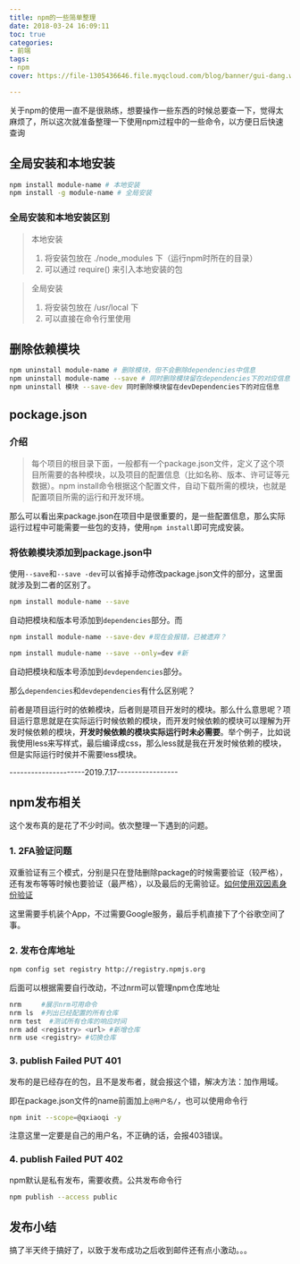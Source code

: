 ```yaml
---
title: npm的一些简单整理
date: 2018-03-24 16:09:11
toc: true
categories:
- 前端
tags:
- npm
cover: https://file-1305436646.file.myqcloud.com/blog/banner/gui-dang.webp

---
```


关于npm的使用一直不是很熟练，想要操作一些东西的时候总要查一下，觉得太麻烦了，所以这次就准备整理一下使用npm过程中的一些命令，以方便日后快速查询

<!--more-->

## 全局安装和本地安装

```bash 
npm install module-name # 本地安装
npm install -g module-name # 全局安装 
```

### 全局安装和本地安装区别

> 本地安装
> 1. 将安装包放在 ./node_modules 下（运行npm时所在的目录）
> 2. 可以通过 require() 来引入本地安装的包

> 全局安装
> 1. 将安装包放在 /usr/local 下
> 2. 可以直接在命令行里使用

## 删除依赖模块

```bash 
npm uninstall module-name # 删除模块，但不会删除dependencies中信息
npm uninstall module-name --save # 同时删除模块留在dependencies下的对应信息
npm uninstall 模块 --save-dev 同时删除模块留在devDependencies下的对应信息
```

## pockage.json

### 介绍

> 每个项目的根目录下面，一般都有一个package.json文件，定义了这个项目所需要的各种模块，以及项目的配置信息（比如名称、版本、许可证等元数据）。npm install命令根据这个配置文件，自动下载所需的模块，也就是配置项目所需的运行和开发环境。

那么可以看出来package.json在项目中是很重要的，是一些配置信息，那么实际运行过程中可能需要一些包的支持，使用`npm install`即可完成安装。

### 将依赖模块添加到package.json中

使用`--save`和`--save -dev`可以省掉手动修改package.json文件的部分，这里面就涉及到二者的区别了。

```bash 
npm install module-name --save
```

自动把模块和版本号添加到`dependencies`部分。而

```bash 
npm install module-name --save-dev #现在会报错，已被遗弃？

npm install mudule-name --save --only=dev #新
```

自动把模块和版本号添加到`devdependencies`部分。

那么`dependencies`和`devdependencies`有什么区别呢？

前者是项目运行时的依赖模块，后者则是项目开发时的模块。那么什么意思呢？项目运行意思就是在实际运行时候依赖的模块，而开发时候依赖的模块可以理解为开发时候依赖的模块，**开发时候依赖的模块实际运行时未必需要**。举个例子，比如说我使用less来写样式，最后编译成css，那么less就是我在开发时候依赖的模块，但是实际运行时侯并不需要less模块。



---------------------2019.7.17-----------------

## npm发布相关

这个发布真的是花了不少时间。依次整理一下遇到的问题。

### 1. 2FA验证问题

双重验证有三个模式，分别是只在登陆删除package的时候需要验证（较严格），还有发布等等时候也要验证（最严格），以及最后的无需验证。[如何使用双因素身份验证](https://cloud.tencent.com/developer/section/1490246)

这里需要手机装个App，不过需要Google服务，最后手机直接下了个谷歌空间了事。

### 2. 发布仓库地址

```bash
npm config set registry http://registry.npmjs.org 
```

后面可以根据需要自行改动，不过nrm可以管理npm仓库地址

```bash
nrm     #展示nrm可用命令
nrm ls  #列出已经配置的所有仓库
nrm test  #测试所有仓库的响应时间
nrm add <registry> <url> #新增仓库
nrm use <registry> #切换仓库
```

### 3. publish Failed PUT 401

发布的是已经存在的包，且不是发布者，就会报这个错，解决方法：加作用域。

即在package.json文件的name前面加上`@用户名/`，也可以使用命令行

```bash
npm init --scope=@qxiaoqi -y
```

注意这里一定要是自己的用户名，不正确的话，会报403错误。

### 4. publish Failed PUT 402

npm默认是私有发布，需要收费。公共发布命令行

```bash
npm publish --access public
```

## 发布小结

搞了半天终于搞好了，以致于发布成功之后收到邮件还有点小激动。。。